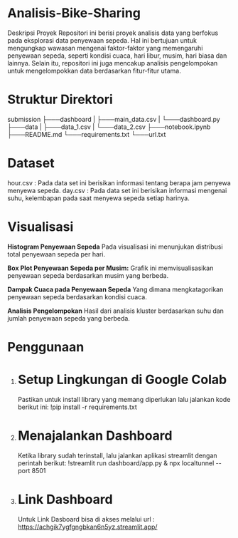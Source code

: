 # Analisis-Bike-Sharing
Deskripsi Proyek 
Repositori ini berisi proyek analisis data yang berfokus pada eksplorasi data penyewaan sepeda. Hal ini bertujuan untuk mengungkap wawasan mengenai faktor-faktor yang memengaruhi penyewaan sepeda, seperti kondisi cuaca, hari libur, musim, hari biasa dan lainnya. Selain itu, repositori ini juga mencakup analisis pengelompokan untuk mengelompokkan data berdasarkan fitur-fitur utama.

# Struktur Direktori
submission
├───dashboard
| ├───main_data.csv
| └───dashboard.py
├───data
| ├───data_1.csv
| └───data_2.csv
├───notebook.ipynb
├───README.md
└───requirements.txt
└───url.txt

# Dataset
hour.csv : Pada data set ini berisikan informasi tentang berapa jam penyewa menyewa sepeda.
day.csv : Pada data set ini berisikan informasi mengenai suhu, kelembapan pada saat menyewa sepeda setiap harinya.

# Visualisasi
**Histogram Penyewaan Sepeda**
 Pada visualisasi ini menunjukan distribusi total penyewaan sepeda per hari.

**Box Plot Penyewaan Sepeda per Musim:**
  Grafik ini memvisualisasikan penyewaan sepeda berdasarkan musim yang berbeda.
  
**Dampak Cuaca pada Penyewaan Sepeda**
  Yang dimana mengkatagorikan penyewaan sepeda berdasarkan kondisi cuaca.
  
**Analisis Pengelompokan**
  Hasil dari analisis kluster berdasarkan suhu dan jumlah penyewaan sepeda yang berbeda.

# Penggunaan
1. # Setup Lingkungan di Google Colab

   Pastikan untuk install library yang memang diperlukan lalu jalankan kode berikut ini:
   !pip install -r requirements.txt
   
2. # Menajalankan Dashboard

   Ketika library sudah terinstall, lalu jalankan aplikasi streamlit dengan perintah berikut:
   !streamlit run dashboard/app.py & npx localtunnel --port 8501

3. # Link Dashboard
   Untuk Link Dasboard bisa di akses melalui url : https://achgik7ygfgngbkan6n5yz.streamlit.app/
